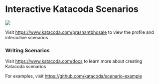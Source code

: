 # Interactive Katacoda Scenarios

[![](http://shields.katacoda.com/katacoda/prashantbhosale/count.svg)](https://www.katacoda.com/prashantbhosale "Get your profile on Katacoda.com")

Visit https://www.katacoda.com/prashantbhosale to view the profile and interactive scenarios

### Writing Scenarios
Visit https://www.katacoda.com/docs to learn more about creating Katacoda scenarios

For examples, visit https://github.com/katacoda/scenario-example
